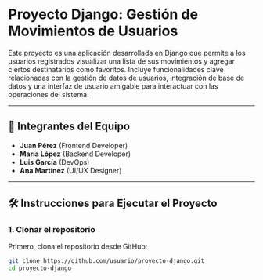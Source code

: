 # Proyecto Django: Gestión de Movimientos de Usuarios

Este proyecto es una aplicación desarrollada en Django que permite a los usuarios registrados visualizar una lista de sus movimientos y agregar ciertos destinatarios como favoritos. Incluye funcionalidades clave relacionadas con la gestión de datos de usuarios, integración de base de datos y una interfaz de usuario amigable para interactuar con las operaciones del sistema.

---

## 👥 Integrantes del Equipo

- **Juan Pérez** (Frontend Developer)
- **María López** (Backend Developer)
- **Luis García** (DevOps)
- **Ana Martínez** (UI/UX Designer)

---

## 🛠️ Instrucciones para Ejecutar el Proyecto

### 1. Clonar el repositorio
Primero, clona el repositorio desde GitHub:
```bash
git clone https://github.com/usuario/proyecto-django.git
cd proyecto-django
